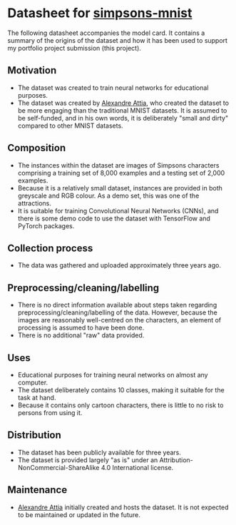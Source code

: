 # Datasheet for [simpsons-mnist](https://github.com/alvarobartt/simpsons-mnist)
The following datasheet accompanies the model card. It contains a summary of the origins of the dataset and how it has been used to support my portfolio project submission (this project).

## Motivation
- The dataset was created to train neural networks for educational purposes.
- The dataset was created by [Alexandre Attia](https://github.com/alexattia), who created the dataset to be more engaging than the traditional MNIST datasets. It is assumed to be self-funded, and in his own words, it is deliberately "small and dirty" compared to other MNIST datasets.

## Composition
- The instances within the dataset are images of Simpsons characters comprising a training set of 8,000 examples and a testing set of 2,000 examples.
- Because it is a relatively small dataset, instances are provided in both greyscale and RGB colour. As a demo set, this was one of the attractions.
- It is suitable for training Convolutional Neural Networks (CNNs), and there is some demo code to use the dataset with TensorFlow and PyTorch packages.

## Collection process
- The data was gathered and uploaded approximately three years ago.

## Preprocessing/cleaning/labelling
- There is no direct information available about steps taken regarding preprocessing/cleaning/labelling of the data. However, because the images are reasonably well-centred on the characters, an element of processing is assumed to have been done.
- There is no additional "raw" data provided.

## Uses
- Educational purposes for training neural networks on almost any computer.
- The dataset deliberately contains 10 classes, making it suitable for the task at hand.
- Because it contains only cartoon characters, there is little to no risk to persons from using it.

## Distribution
- The dataset has been publicly available for three years.
- The dataset is provided largely "as is" under an Attribution-NonCommercial-ShareAlike 4.0 International license.

## Maintenance
- [Alexandre Attia](https://github.com/alexattia) initially created and hosts the dataset. It is not expected to be maintained or updated in the future.
